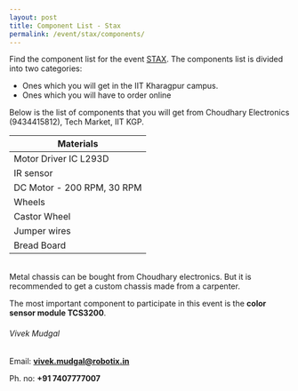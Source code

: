 ```yaml
---
layout: post
title: Component List - Stax
permalink: /event/stax/components/
---
```

Find the component list for the event [STAX](/tutorial/event/stax). The
components list is divided into two categories:

 * Ones which you will get in the IIT Kharagpur campus.
 * Ones which you will have to order online

Below is the list of components that you will get from Choudhary
Electronics (9434415812), Tech Market, IIT KGP.

| Materials                 |
|---------------------------|
|Motor Driver IC L293D      |
|IR sensor                  |
|DC Motor - 200 RPM, 30 RPM |
|Wheels                     |
|Castor Wheel               |
|Jumper wires               |
|Bread Board                |

<br>
Metal chassis can be bought from Choudhary electronics. But it is recommended to get a custom chassis made from a carpenter.

The most important component to participate in this event is the **color sensor module TCS3200**.

###### Vivek Mudgal

Email: **[vivek.mudgal@robotix.in](mailto:vivek.mudgal@robotix.in)**

Ph. no: **+91 7407777007**
